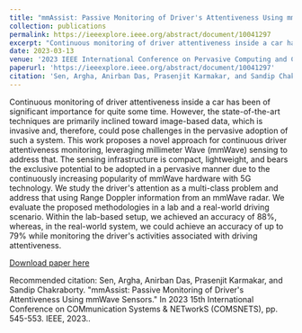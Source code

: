 ```yaml
---
title: "mmAssist: Passive Monitoring of Driver's Attentiveness Using mmWave Sensors"
collection: publications
permalink: https://ieeexplore.ieee.org/abstract/document/10041297
excerpt: "Continuous monitoring of driver attentiveness inside a car has been of significant importance for quite some time. However, the state-of-the-art techniques are primarily inclined toward image-based data, which is invasive and, therefore, could pose challenges in the pervasive adoption of such a system. This work proposes a novel approach for continuous driver attentiveness monitoring, leveraging millimeter Wave (mmWave) sensing to address that. The sensing infrastructure is compact, lightweight, and bears the exclusive potential to be adopted in a pervasive manner due to the continuously increasing popularity of mmWave hardware with 5G technology. We study the driver's attention as a multi-class problem and address that using Range Doppler information from an mmWave radar. We evaluate the proposed methodologies in a lab and a real-world driving scenario. Within the lab-based setup, we achieved an accuracy of 88%, whereas, in the real-world system, we could achieve an accuracy of up to 79% while monitoring the driver's activities associated with driving attentiveness."
date: 2023-03-13
venue: '2023 IEEE International Conference on Pervasive Computing and Communications (PerCom 2023)'
paperurl: 'https://ieeexplore.ieee.org/abstract/document/10041297'
citation: 'Sen, Argha, Anirban Das, Prasenjit Karmakar, and Sandip Chakraborty. "mmAssist: Passive Monitoring of Drivers Attentiveness Using mmWave Sensors." In 2023 15th International Conference on COMmunication Systems & NETworkS (COMSNETS), pp. 545-553. IEEE, 2023.'
---
```

Continuous monitoring of driver attentiveness inside a car has been of significant importance for quite some time. However, the state-of-the-art techniques are primarily inclined toward image-based data, which is invasive and, therefore, could pose challenges in the pervasive adoption of such a system. This work proposes a novel approach for continuous driver attentiveness monitoring, leveraging millimeter Wave (mmWave) sensing to address that. The sensing infrastructure is compact, lightweight, and bears the exclusive potential to be adopted in a pervasive manner due to the continuously increasing popularity of mmWave hardware with 5G technology. We study the driver's attention as a multi-class problem and address that using Range Doppler information from an mmWave radar. We evaluate the proposed methodologies in a lab and a real-world driving scenario. Within the lab-based setup, we achieved an accuracy of 88%, whereas, in the real-world system, we could achieve an accuracy of up to 79% while monitoring the driver's activities associated with driving attentiveness. 

[Download paper here](https://ieeexplore.ieee.org/abstract/document/10041297)

Recommended citation: Sen, Argha, Anirban Das, Prasenjit Karmakar, and Sandip Chakraborty. "mmAssist: Passive Monitoring of Driver's Attentiveness Using mmWave Sensors." In 2023 15th International Conference on COMmunication Systems & NETworkS (COMSNETS), pp. 545-553. IEEE, 2023..